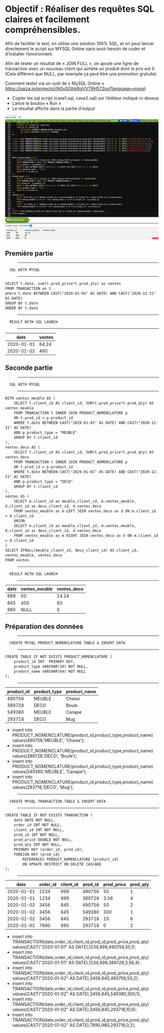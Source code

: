 # Objectif : Réaliser des requêtes SQL claires et facilement compréhensibles. 

Afin de faciliter le test, on utilise une solution 100% SQL, et on peut lancer directement le script sur MYSQL Online sans avoir besoin de coder et d’installer l’environnent.

Afin de tester un résultat de « JOIN FULL », on ajoute une ligne de transaction avec un nouveau client qui achète un produit dont le prix est 0 (Cela différent que NULL, par exemple ça peut être une promotion gratuite)

Comment tester via un outil de « MySQL Online »  
 https://paiza.io/projects/r9j0v0GlhkBgVVTRH572og?language=mysql:

-	Copier les sql script (case1.sql, case2.sql) sur l’éditeur indiqué ci-dessus
-	Lance le bouton « Run »
-	Le résultat affiche dans la partie d’output

![online mysql](onlinemysql.png)

## Première partie

>********************************************************************************
      SQL WITH MYSQL
>*******************************************************************************
```
SELECT t.date, sum(t.prod_price*t.prod_qty) as ventes
FROM TRANSACTION as t
where t.date BETWEEN CAST("2020-01-01" AS DATE) AND CAST("2020-12-31" AS DATE)
GROUP BY t.date
ORDER BY t.date
```
>********************************************************************************
      RESULT WITH SQL LAUNCH
>********************************************************************************
| date | ventes |
| ------ | ------ | 
| 2020-01-01 | 64.24 |
| 2020-01-02 | 460 |

## Seconde partie
>********************************************************************************
      SQL WITH MYSQL
>*******************************************************************************

```
WITH ventes_meuble AS (
    SELECT t.client_id AS client_id, SUM(t.prod_price*t.prod_qty) AS ventes_meuble
    FROM TRANSACTION t INNER JOIN PRODUCT_NOMENCLATURE p
    ON t.prod_id = p.product_id
	WHERE t.date BETWEEN CAST("2020-01-01" AS DATE) AND CAST("2020-12-31" AS DATE)
	AND p.product_type = "MEUBLE"
    GROUP BY t.client_id
),
ventes_deco AS (
    SELECT t.client_id AS client_id, SUM(t.prod_price*t.prod_qty) AS ventes_deco
    FROM TRANSACTION t INNER JOIN PRODUCT_NOMENCLATURE p
    ON t.prod_id = p.product_id
	WHERE t.date BETWEEN CAST("2020-01-01" AS DATE) AND CAST("2020-12-31" AS DATE)
	AND p.product_type = "DECO"
    GROUP BY t.client_id
),
ventes AS (
    SELECT m.client_id as meuble_client_id, m.ventes_meuble, d.client_id as deco_client_id, d.ventes_deco
    FROM ventes_meuble as m LEFT JOIN ventes_deco as d ON m.client_id = d.client_id
    UNION
    SELECT m.client_id as meuble_client_id, m.ventes_meuble, d.client_id as deco_client_id, d.ventes_deco
    FROM ventes_meuble as m RIGHT JOIN ventes_deco as d ON m.client_id = d.client_id
)
SELECT IFNULL(meuble_client_id, deco_client_id) AS client_id, ventes_meuble, ventes_deco
FROM ventes
```

>********************************************************************************
      RESULT WITH SQL LAUNCH
>********************************************************************************
| date | ventes_meuble | ventes_deco |
| ------ | ------ | ------ |
| 999 | 50 |14.24
| 845 | 400 |60
| 980 | NULL |0

## Préparation des données 
>********************************************************************************
      CREATE MYSQL PRODUCT_NOMENCLATURE TABLE & INSERT DATA
>********************************************************************************
```
CREATE TABLE IF NOT EXISTS PRODUCT_NOMENCLATURE (
    product_id INT  PRIMARY KEY,
    product_type VARCHAR(10) NOT NULL,
    product_name VARCHAR(64) NOT NULL
);
```
>********************************************************************************

| product_id|	product_type|	product_name
| ------ | ------ | ------ |
| 490756|	MEUBLE|	Chaise
| 389728|	DECO|	Boule
| 549380|	MEUBLE|	Canape
| 293718|	DECO|	Mug

- insert into PRODUCT_NOMENCLATURE(product_id,product_type,product_name) values(490756,'MEUBLE', 'Chaise');
- insert into PRODUCT_NOMENCLATURE(product_id,product_type,product_name) values(389728,'DECO', 'Boule');
- insert into PRODUCT_NOMENCLATURE(product_id,product_type,product_name) values(549380,'MEUBLE', 'Canape');
- insert into PRODUCT_NOMENCLATURE(product_id,product_type,product_name) values(293718,'DECO', 'Mug');

>********************************************************************************
      CREATE MYSQL TRANSACTION TABLE & INSERT DATA
>********************************************************************************
```
CREATE TABLE IF NOT EXISTS TRANSACTION (
    date DATE NOT NULL,
    order_id INT NOT NULL,
    client_id INT NOT NULL,
    prod_id INT NOT NULL,
    prod_price DOUBLE NOT NULL,
    prod_qty INT NOT NULL,
    PRIMARY KEY (order_id, prod_id),
    FOREIGN KEY (prod_id)
        REFERENCES PRODUCT_NOMENCLATURE (product_id)
        ON UPDATE RESTRICT ON DELETE CASCADE
);
```

>********************************************************************************

| date| order_id| client_id| prod_id| prod_price| prod_qty| 
| ------ | ------ | ------ |------ | ------ | ------ |
|2020-01-01|	1234|	999|	490756|	50|	1
|2020-01-01|	1234|	999|	389728|	3.56|	4
|2020-01-02|	3456|	845|	490756|	50|	2
|2020-01-02|	3456|	845|	549380|	300|	1
|2020-01-02|	3456|	845|	293718|	10|	6
|2020-01-02|	7890|	980|	293718|	0|	2


- insert into TRANSACTION(date,order_id,client_id,prod_id,prod_price,prod_qty) values(CAST("2020-01-01" AS DATE),1234,999,490756,50,1);
- insert into TRANSACTION(date,order_id,client_id,prod_id,prod_price,prod_qty) values(CAST("2020-01-01" AS DATE),1234,999,389728,3.56,4);
- insert into TRANSACTION(date,order_id,client_id,prod_id,prod_price,prod_qty) values(CAST("2020-01-02" AS DATE),3456,845,490756,50,2);
- insert into TRANSACTION(date,order_id,client_id,prod_id,prod_price,prod_qty) values(CAST("2020-01-02" AS DATE),3456,845,549380,300,1);
- insert into TRANSACTION(date,order_id,client_id,prod_id,prod_price,prod_qty) values(CAST("2020-01-02" AS DATE),3456,845,293718,10,6);
- insert into TRANSACTION(date,order_id,client_id,prod_id,prod_price,prod_qty) values(CAST("2020-01-02" AS DATE),7890,980,293718,0,2);
